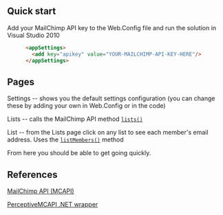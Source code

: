 Quick start
-----------
Add your MailChimp API key to the Web.Config file and run the solution in Visual Studio 2010

```html
      <appSettings>
        <add key="apikey" value="YOUR-MAILCHIMP-API-KEY-HERE"/>
      </appSettings>
```


Pages
-----------
Settings -- shows you the default settings configuration (you can change these by adding your own in Web.Config or in the code)

Lists -- calls the MailChimp API method [`lists()`](http://apidocs.mailchimp.com/api/1.3/lists.func.php)

List -- from the Lists page click on any list to see each member's email address. Uses the [`listMembers()`](http://apidocs.mailchimp.com/api/1.3/listmembers.func.php) method 

From here you should be able to get going quickly.



References
-----------
[MailChimp API (MCAPI)](http://apidocs.mailchimp.com/api/)

[PerceptiveMCAPI .NET wrapper](http://perceptivemcapi.codeplex.com)